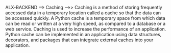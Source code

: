 ALX-BACKEND ==> Caching  -->> Caching is a method of storing frequently accessed data in a temporary location called a cache
so that the data can be accessed quickly. A Python cache is a temporary space from which data can be read or written at a very high speed,
as compared to a database or a web service. Caching is used to increase the performance of an application. 
Python cache can be implemented in an application using data structures, decorators, and packages that can integrate external caches into your application.
   